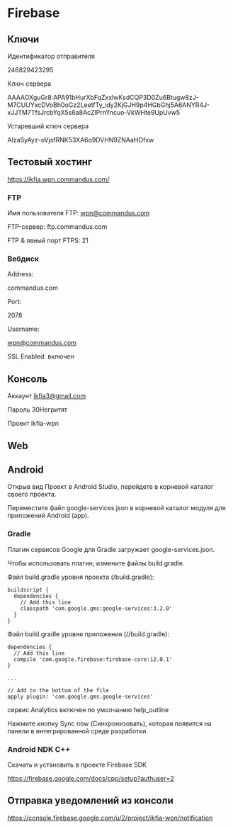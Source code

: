 # Firebase

## Ключи

Идентификатор отправителя

246829423295

Ключ сервера

AAAAOXguGr8:APA91bHurXbFqZxxlwKsdCQP3D0Zu6Btugw8zJ-M7CUUYxcDVoBh0oGz2LeetfTy_idy2KjGJH9p4HGbGhj5A6ANYR4J-xJJTM7TfsJrcbYqX5s6a8AcZlPrnYncuo-VkWHte9UpUvw5

Устаревший ключ сервера

AIzaSyAyz-oVjsfRNK53XA6o9DVHN9ZNAaHOfxw

## Тестовый хостинг

https://ikfia.wpn.commandus.com/

### FTP

Имя пользователя FTP: wpn@commandus.com

FTP-сервер: ftp.commandus.com

FTP & явный порт FTPS:  21

### Вебдиск

Address:

commandus.com

Port:

2078

Username:

wpn@commandus.com

SSL Enabled: включен

## Консоль

Аккаунт ikfia3@gmail.com

Пароль 30Негритят

Проект ikfia-wpn

## Web 
<script src="https://www.gstatic.com/firebasejs/4.13.0/firebase.js"></script>
<script>
  // Initialize Firebase
  var config = {
    apiKey: "AIzaSyBfUt1N5aabh8pubYiBPKOq9OcIoHv_41I",
    authDomain: "ikfia-wpn.firebaseapp.com",
    databaseURL: "https://ikfia-wpn.firebaseio.com",
    projectId: "ikfia-wpn",
    storageBucket: "",
    messagingSenderId: "246829423295"
  };
  firebase.initializeApp(config);
</script>



## Android

Открыв вид Проект в Android Studio, перейдете в корневой каталог своего проекта.

Переместите файл google-services.json в корневой каталог модуля для приложений Android (app).

### Gradle

Плагин сервисов Google для Gradle загружает google-services.json.

Чтобы использовать плагин, измените файлы build.gradle.

Файл build.gradle уровня проекта (<project>/build.gradle):

```
buildscript {
  dependencies {
    // Add this line
    classpath 'com.google.gms:google-services:3.2.0'
  }
}
```

Файл build.gradle уровня приложения (<project>/<app-module>/build.gradle):

```
dependencies {
  // Add this line
  compile 'com.google.firebase:firebase-core:12.0.1'
}

...

// Add to the bottom of the file
apply plugin: 'com.google.gms.google-services'
```

сервис Analytics включен по умолчанию help_outline

Нажмите кнопку Sync now (Синхронизовать), которая появится на панели в интегрированной среде разработки.


### Android NDK C++

Скачать и установить в проекте Firebase SDK

https://firebase.google.com/docs/cpp/setup?authuser=2


## Отправка уведомлений из консоли

https://console.firebase.google.com/u/2/project/ikfia-wpn/notification

